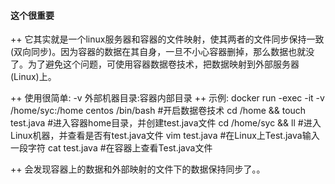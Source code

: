#### 这个很重要
++ 它其实就是一个linux服务器和容器的文件映射，使其两者的文件同步保持一致(双向同步)。因为容器的数据在其自身，一旦不小心容器删掉，那么数据也就没了。为了避免这个问题，可使用容器数据卷技术，把数据映射到外部服务器(Linux)上。

++ 使用很简单: -v 外部机器目录:容器内部目录
++ 示例: 
	docker run -exec -it -v /home/syc:/home centos /bin/bash  #开启数据卷技术
	cd /home && touch test.java      #进入容器home目录，并创建test.java文件
	cd /home/syc  && ll      #进入Linux机器，并查看是否有test.java文件
	vim test.java     #在Linux上Test.java输入一段字符
	cat test.java      #在容器上查看Test.java文件
	
++ 会发现容器上的数据和外部映射的文件下的数据保持同步了。。

####